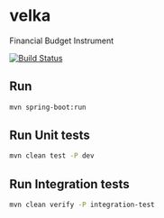 # velka
Financial Budget Instrument

[![Build Status](https://travis-ci.com/lostizalith/velka.svg?branch=master)](https://travis-ci.com/lostizalith/velka)

## Run

```bash
mvn spring-boot:run
```

## Run Unit tests

```bash
mvn clean test -P dev
```

## Run Integration tests

```bash
mvn clean verify -P integration-test
```

